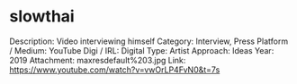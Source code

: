 # slowthai

Description: Video interviewing himself
Category: Interview, Press
Platform / Medium: YouTube
Digi / IRL: Digital
Type: Artist
Approach: Ideas
Year: 2019
Attachment: maxresdefault%203.jpg
Link: https://www.youtube.com/watch?v=vwOrLP4FvN0&t=7s